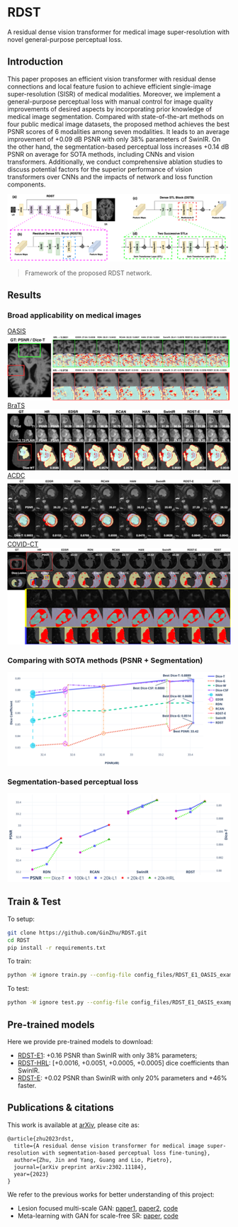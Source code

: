# RDST
A residual dense vision transformer for medical image super-resolution with novel general-purpose perceptual loss.
## Introduction
This paper proposes an efficient vision transformer with residual dense connections and local feature fusion to achieve efficient single-image super-resolution (SISR) of medical modalities. Moreover, we implement a general-purpose perceptual loss with manual control for image quality improvements of desired aspects by incorporating prior knowledge of medical image segmentation. Compared with state-of-the-art methods on four public medical image datasets, the proposed method achieves the best PSNR scores of 6 modalities among seven modalities. It leads to an average improvement of +0.09 dB PSNR with only 38\% parameters of SwinIR. On the other hand, the segmentation-based perceptual loss increases +0.14 dB PSNR on average for SOTA methods, including CNNs and vision transformers. Additionally, we conduct comprehensive ablation studies to discuss potential factors for the superior performance of vision transformers over CNNs and the impacts of network and loss function components.

![](./figures/RDST-MIA-RDST.png)
> Framework of the proposed RDST network.

## Results
### Broad applicability on medical images
[OASIS](https://www.oasis-brains.org/)
![](./figures/RDST-MIA-OASIS.png)
[BraTS](https://www.med.upenn.edu/cbica/brats2020/data.html)
![](./figures/RDST-BraTS-SOTA-mia.png)
[ACDC](https://www.creatis.insa-lyon.fr/Challenge/acdc/databases.html)
![](./figures/RDST-ACDC-SOTA.png)
[COVID-CT](https://zenodo.org/record/3757476)
![](./figures/RDST-COVID-SOTA.png)
### Comparing with SOTA methods (PSNR + Segmentation)
![On OASIS](./figures/RDST_SOTA.png)
### Segmentation-based perceptual loss
![](./figures/SOTA_SEG.png)


## Train & Test
To setup:
```bash
git clone https://github.com/GinZhu/RDST.git
cd RDST
pip install -r requirements.txt
```
To train:
```bash
python -W ignore train.py --config-file config_files/RDST_E1_OASIS_example_SRx4.ini
```
To test:
```bash
python -W ignore test.py --config-file config_files/RDST_E1_OASIS_example_SRx4_testing.ini
```

## Pre-trained models
Here we provide pre-trained models to download:
- [RDST-E1](https://www.dropbox.com/s/otokixgf081edhp/OASIS_RDST_E1.pt?dl=0): +0.16 PSNR than SwinIR with only 38% parameters;
- [RDST-HRL](https://www.dropbox.com/s/rl0he5utxzrk1gh/OASIS_RDST_HRL.pt?dl=0): [+0.0016, +0.0051, +0.0005, +0.0005] dice coefficients than SwinIR.
- [RDST-E](https://www.dropbox.com/s/u7mg96bhp3ri8em/OASIS_RDST_E.pt?dl=0): +0.02 PSNR than SwinIR with only 20% parameters and +46% faster.


## Publications & citations
This work is available at [arXiv](https://arxiv.org/abs/2302.11184), please cite as:
```
@article{zhu2023rdst,
  title={A residual dense vision transformer for medical image super-resolution with segmentation-based perceptual loss fine-tuning},
  author={Zhu, Jin and Yang, Guang and Lio, Pietro},
  journal={arXiv preprint arXiv:2302.11184},
  year={2023}
}
```
We refer to the previous works for better understanding of this project:
- Lesion focused multi-scale GAN: [paper1](https://arxiv.org/abs/1810.06693), [paper2](https://arxiv.org/abs/1901.03419), [code](https://github.com/GinZhu/msgan)
- Meta-learning with GAN for scale-free SR: [paper](https://arxiv.org/abs/2105.10738), [code](https://github.com/GinZhu/MIASSR)